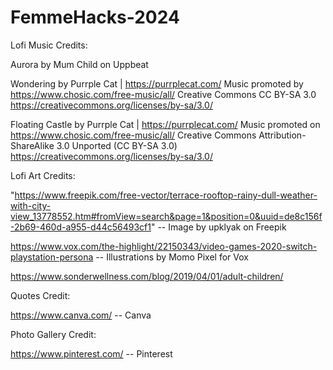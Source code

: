 # FemmeHacks-2024

Lofi Music Credits:

Aurora by Mum Child on Uppbeat

Wondering by Purrple Cat | https://purrplecat.com/
Music promoted by https://www.chosic.com/free-music/all/
Creative Commons CC BY-SA 3.0
https://creativecommons.org/licenses/by-sa/3.0/

Floating Castle by Purrple Cat | https://purrplecat.com/
Music promoted on https://www.chosic.com/free-music/all/
Creative Commons Attribution-ShareAlike 3.0 Unported (CC BY-SA 3.0)
https://creativecommons.org/licenses/by-sa/3.0/

Lofi Art Credits:

"https://www.freepik.com/free-vector/terrace-rooftop-rainy-dull-weather-with-city-view_13778552.htm#fromView=search&page=1&position=0&uuid=de8c156f-2b69-460d-a955-d44c56493cf1" -- Image by upklyak on Freepik

https://www.vox.com/the-highlight/22150343/video-games-2020-switch-playstation-persona -- Illustrations by Momo Pixel for Vox

https://www.sonderwellness.com/blog/2019/04/01/adult-children/

Quotes Credit:

https://www.canva.com/ -- Canva

Photo Gallery Credit:

https://www.pinterest.com/ -- Pinterest